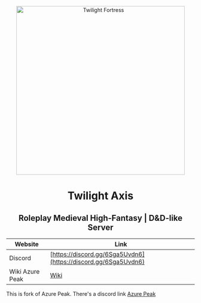 
<p align="center">
 <img width="450px" src="https://github.com/user-attachments/assets/6b803f1d-3262-4373-8531-8f8415a3d05f" align="center" alt="Twilight Fortress" />
 <h1 align="center">Twilight Axis</h1>
 <h2 align="center">Roleplay Medieval High-Fantasy | D&D-like Server</h2>
</p>

<div align="center">

| Website                   | Link                                           |
|---------------------------|------------------------------------------------|
| Discord          | [https://discord.gg/6Sga5Uvdn6](https://discord.gg/6Sga5Uvdn6) |
| Wiki Azure Peak                     | [Wiki](https://azurepeak.miraheze.org/wiki/Main_Page) |

</div>

This is fork of Azure Peak. There's a discord link [Azure Peak](https://discord.gg/NCFXUAgCPT)
